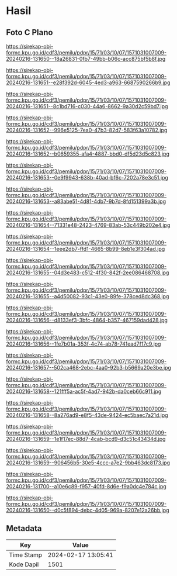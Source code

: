# Hasil

## Foto C Plano

https://sirekap-obj-formc.kpu.go.id/cdf3/pemilu/pdpr/15/71/03/10/07/1571031007009-20240216-131650--18a26831-0fb7-49bb-b06c-acc875bf5b8f.jpg

https://sirekap-obj-formc.kpu.go.id/cdf3/pemilu/pdpr/15/71/03/10/07/1571031007009-20240216-131651--e28f392d-6045-4ed3-a963-6687590266b9.jpg

https://sirekap-obj-formc.kpu.go.id/cdf3/pemilu/pdpr/15/71/03/10/07/1571031007009-20240216-131651--8c1bd716-c030-44a6-8662-9a30d2c59bd7.jpg

https://sirekap-obj-formc.kpu.go.id/cdf3/pemilu/pdpr/15/71/03/10/07/1571031007009-20240216-131652--996e5125-7ea0-47b3-82d7-583f63a10782.jpg

https://sirekap-obj-formc.kpu.go.id/cdf3/pemilu/pdpr/15/71/03/10/07/1571031007009-20240216-131652--b0659355-afa4-4887-bbd0-df5d23d5c823.jpg

https://sirekap-obj-formc.kpu.go.id/cdf3/pemilu/pdpr/15/71/03/10/07/1571031007009-20240216-131653--0e9f9943-638b-40ad-bf6c-7202a78e3c51.jpg

https://sirekap-obj-formc.kpu.go.id/cdf3/pemilu/pdpr/15/71/03/10/07/1571031007009-20240216-131653--a83abe51-4d81-4db7-9b7d-8fd151399a3b.jpg

https://sirekap-obj-formc.kpu.go.id/cdf3/pemilu/pdpr/15/71/03/10/07/1571031007009-20240216-131654--71331e48-2423-4769-83ab-53c449b202e4.jpg

https://sirekap-obj-formc.kpu.go.id/cdf3/pemilu/pdpr/15/71/03/10/07/1571031007009-20240216-131654--1eee2db7-ffd1-4665-8b99-8eb1e3f304ad.jpg

https://sirekap-obj-formc.kpu.go.id/cdf3/pemilu/pdpr/15/71/03/10/07/1571031007009-20240216-131655--04d3e483-c512-4f30-842f-2ee086468708.jpg

https://sirekap-obj-formc.kpu.go.id/cdf3/pemilu/pdpr/15/71/03/10/07/1571031007009-20240216-131655--a4d50082-93c1-43e0-89fe-378ced8dc368.jpg

https://sirekap-obj-formc.kpu.go.id/cdf3/pemilu/pdpr/15/71/03/10/07/1571031007009-20240216-131656--d8133ef3-3bfc-4864-b357-467159dad428.jpg

https://sirekap-obj-formc.kpu.go.id/cdf3/pemilu/pdpr/15/71/03/10/07/1571031007009-20240216-131656--1fe7b01a-353f-4c74-ab78-741ead7f17c9.jpg

https://sirekap-obj-formc.kpu.go.id/cdf3/pemilu/pdpr/15/71/03/10/07/1571031007009-20240216-131657--502ca468-2ebc-4aa0-92b3-b5669a20e3be.jpg

https://sirekap-obj-formc.kpu.go.id/cdf3/pemilu/pdpr/15/71/03/10/07/1571031007009-20240216-131658--121fff5a-ac5f-4ad7-942b-da0ceb66c911.jpg

https://sirekap-obj-formc.kpu.go.id/cdf3/pemilu/pdpr/15/71/03/10/07/1571031007009-20240216-131658--8a276ad9-e8f5-43de-9424-ec5baec7a21d.jpg

https://sirekap-obj-formc.kpu.go.id/cdf3/pemilu/pdpr/15/71/03/10/07/1571031007009-20240216-131659--1e1f17ec-88d7-4cab-bcd9-d3c51c43434d.jpg

https://sirekap-obj-formc.kpu.go.id/cdf3/pemilu/pdpr/15/71/03/10/07/1571031007009-20240216-131659--906456b5-30e5-4ccc-a7e2-9bb463dc8173.jpg

https://sirekap-obj-formc.kpu.go.id/cdf3/pemilu/pdpr/15/71/03/10/07/1571031007009-20240216-131700--a10e6c89-f957-40fd-8d6e-f9a0dc4e784c.jpg

https://sirekap-obj-formc.kpu.go.id/cdf3/pemilu/pdpr/15/71/03/10/07/1571031007009-20240216-131650--d0c5f894-debc-4d05-969a-8207e12a26bb.jpg


## Metadata

| Key        | Value               |
| ---------- | ------------------- |
| Time Stamp | 2024-02-17 13:05:41 |
| Kode Dapil | 1501                |




